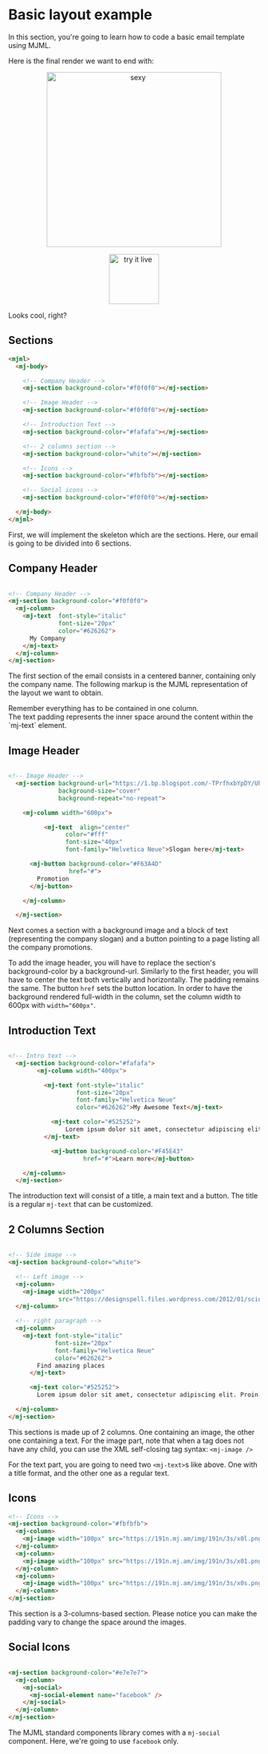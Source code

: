 # Basic layout example

In this section, you're going to learn how to code a basic email template using MJML.

Here is the final render we want to end with:

<p align="center">
  <a href="https://mjml.io/try-it-live/templates/hello-world"><img width="350px" src="https://cloud.githubusercontent.com/assets/6558790/12779864/d9c20556-ca6a-11e5-9007-d40ac89c5088.png" alt="sexy"></a>
</p>

<p align="center">
  <a href="/try-it-live/templates/basic"><img width="100px" src="https://mjml.io/assets/img/svg/TRYITLIVE.svg" alt="try it live" /></a>
</p>

Looks cool, right?

## Sections

``` html
<mjml>
  <mj-body>

    <!-- Company Header -->
    <mj-section background-color="#f0f0f0"></mj-section>

    <!-- Image Header -->
    <mj-section background-color="#f0f0f0"></mj-section>

    <!-- Introduction Text -->
    <mj-section background-color="#fafafa"></mj-section>

    <!-- 2 columns section -->
    <mj-section background-color="white"></mj-section>

    <!-- Icons -->
    <mj-section background-color="#fbfbfb"></mj-section>

    <!-- Social icons -->
    <mj-section background-color="#f0f0f0"></mj-section>

  </mj-body>
</mjml>
```
First, we will implement the skeleton which are the sections. Here, our email is going to be divided into 6 sections.

## Company Header

``` html

<!-- Company Header -->
<mj-section background-color="#f0f0f0">
  <mj-column>
    <mj-text  font-style="italic"
              font-size="20px"
              color="#626262">
      My Company
    </mj-text>
  </mj-column>
</mj-section>

```
The first section of the email consists in a centered banner, containing only the company name. The following markup is the MJML representation of the layout we want to obtain.

<aside class="notice">
Remember everything has to be contained in one column.
</aside>
The text padding represents the inner space around the content within the `mj-text` element.

## Image Header

``` html

<!-- Image Header -->
  <mj-section background-url="https://1.bp.blogspot.com/-TPrfhxbYpDY/Uh3Refzk02I/AAAAAAAALw8/5sUJ0UUGYuw/s1600/New+York+in+The+1960's+-+70's+(2).jpg"
              background-size="cover"
              background-repeat="no-repeat">

    <mj-column width="600px">

		  <mj-text  align="center"
                color="#fff"
                font-size="40px"
                font-family="Helvetica Neue">Slogan here</mj-text>

      <mj-button background-color="#F63A4D"
                 href="#">
      	Promotion
      </mj-button>

    </mj-column>

  </mj-section>

```
Next comes a section with a background image and a block of text (representing the company slogan) and a button pointing to a page listing all the company promotions.

To add the image header, you will have to replace the section's background-color by a background-url.
Similarly to the first header, you will have to center the text both vertically and horizontally.
The padding remains the same.
The button `href` sets the button location.
In order to have the background rendered full-width in the column, set the column width to 600px with `width="600px"`.

## Introduction Text

``` html

<!-- Intro text -->
  <mj-section background-color="#fafafa">
    	<mj-column width="400px">

          <mj-text font-style="italic"
                   font-size="20px"
                   font-family="Helvetica Neue"
                   color="#626262">My Awesome Text</mj-text>

      		<mj-text color="#525252">
          		Lorem ipsum dolor sit amet, consectetur adipiscing elit. Proin rutrum enim eget magna efficitur, eu semper augue semper. Aliquam erat volutpat. Cras id dui lectus. Vestibulum sed finibus lectus, sit amet suscipit nibh. Proin nec commodo purus. Sed eget nulla elit. Nulla aliquet mollis faucibus.
          </mj-text>

        	<mj-button background-color="#F45E43"
                     href="#">Learn more</mj-button>

    </mj-column>
  </mj-section>

```

The introduction text will consist of a title, a main text and a button.
The title is a regular `mj-text` that can be customized.

## 2 Columns Section

``` html

<!-- Side image -->
<mj-section background-color="white">

  <!-- Left image -->
  <mj-column>
    <mj-image width="200px"
              src="https://designspell.files.wordpress.com/2012/01/sciolino-paris-bw.jpg" />
  </mj-column>

  <!-- right paragraph -->
  <mj-column>
    <mj-text font-style="italic"
             font-size="20px"
             font-family="Helvetica Neue"
             color="#626262">
        Find amazing places
      </mj-text>

      <mj-text color="#525252">
        Lorem ipsum dolor sit amet, consectetur adipiscing elit. Proin rutrum enim eget magna efficitur, eu semper augue semper. Aliquam erat volutpat. Cras id dui lectus. Vestibulum sed finibus lectus.</mj-text>

  </mj-column>
</mj-section>

```

This sections is made up of 2 columns. One containing an image, the other one containing a text.
For the image part, note that when a tag does not have any child, you can use the XML self-closing tag syntax:
`<mj-image />`

For the text part, you are going to need two `<mj-text>`s like above. One with a title format, and the other one as a regular text.

## Icons

``` html
<!-- Icons -->
<mj-section background-color="#fbfbfb">
  <mj-column>
    <mj-image width="100px" src="https://191n.mj.am/img/191n/3s/x0l.png" />
  </mj-column>
  <mj-column>
    <mj-image width="100px" src="https://191n.mj.am/img/191n/3s/x01.png" />
  </mj-column>
  <mj-column>
    <mj-image width="100px" src="https://191n.mj.am/img/191n/3s/x0s.png" />
  </mj-column>
</mj-section>
```
This section is a 3-columns-based section. Please notice you can make the padding vary to change the space around the images.


## Social Icons

``` html

<mj-section background-color="#e7e7e7">
  <mj-column>
    <mj-social>
      <mj-social-element name="facebook" />
    </mj-social>
  </mj-column>
</mj-section>
```
The MJML standard components library comes with a `mj-social` component.
Here, we're going to use `facebook` only.
